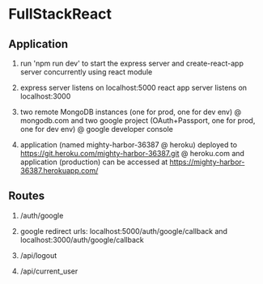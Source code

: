 # FullStackReact

## Application

1. run 'npm run dev' to start the express server and create-react-app server concurrently using react module

2. express server listens on localhost:5000
   react app server listens on localhost:3000

3. two remote MongoDB instances (one for prod, one for dev env) @ mongodb.com and two google project (OAuth+Passport, one for prod, one for dev env) @ google developer console

4. application (named mighty-harbor-36387 @ heroku) deployed to https://git.heroku.com/mighty-harbor-36387.git @ heroku.com and application (production) can be accessed at https://mighty-harbor-36387.herokuapp.com/

## Routes

1. /auth/google

2. google redirect urls: localhost:5000/auth/google/callback and localhost:3000/auth/google/callback

3. /api/logout

4. /api/current_user 
